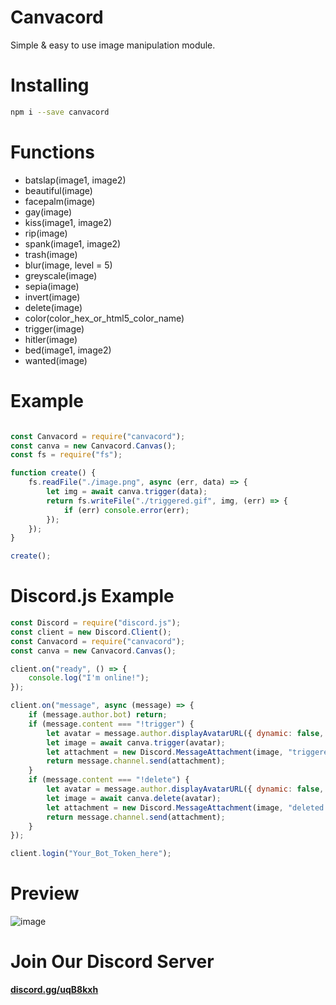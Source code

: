 # Canvacord
Simple & easy to use image manipulation module.

# Installing

```bash
npm i --save canvacord
```

# Functions
- batslap(image1, image2)
- beautiful(image)
- facepalm(image)
- gay(image)
- kiss(image1, image2)
- rip(image)
- spank(image1, image2)
- trash(image)
- blur(image, level = 5)
- greyscale(image)
- sepia(image)
- invert(image)
- delete(image)
- color(color_hex_or_html5_color_name)
- trigger(image)
- hitler(image)
- bed(image1, image2)
- wanted(image)

# Example

```js

const Canvacord = require("canvacord");
const canva = new Canvacord.Canvas();
const fs = require("fs");

function create() {
    fs.readFile("./image.png", async (err, data) => {
        let img = await canva.trigger(data);
        return fs.writeFile("./triggered.gif", img, (err) => {
            if (err) console.error(err);
        });
    });
}

create();

```

# Discord.js Example

```js
const Discord = require("discord.js");
const client = new Discord.Client();
const Canvacord = require("canvacord");
const canva = new Canvacord.Canvas();

client.on("ready", () => {
    console.log("I'm online!");
});

client.on("message", async (message) => {
    if (message.author.bot) return;
    if (message.content === "!trigger") {
        let avatar = message.author.displayAvatarURL({ dynamic: false, format: 'png' });
        let image = await canva.trigger(avatar);
        let attachment = new Discord.MessageAttachment(image, "triggered.gif");
        return message.channel.send(attachment);
    }
    if (message.content === "!delete") {
        let avatar = message.author.displayAvatarURL({ dynamic: false, format: 'png' });
        let image = await canva.delete(avatar);
        let attachment = new Discord.MessageAttachment(image, "deleted.png");
        return message.channel.send(attachment);
    }
});

client.login("Your_Bot_Token_here");

```

# Preview
![image](https://raw.githubusercontent.com/Snowflake107/canvacord/master/screenshot.png)

# Join Our Discord Server
**[discord.gg/uqB8kxh](https://discord.gg/uqB8kxh)**
